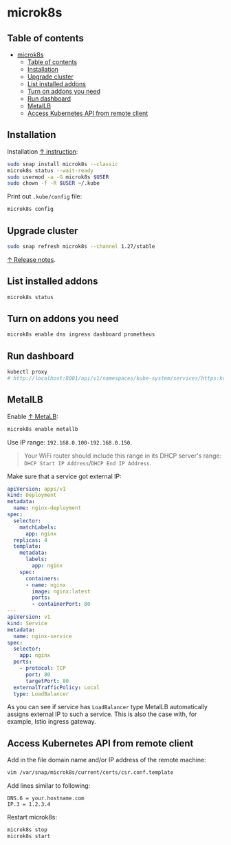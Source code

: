 # microk8s

## Table of contents

- [microk8s](#microk8s)
  - [Table of contents](#table-of-contents)
  - [Installation](#installation)
  - [Upgrade cluster](#upgrade-cluster)
  - [List installed addons](#list-installed-addons)
  - [Turn on addons you need](#turn-on-addons-you-need)
  - [Run dashboard](#run-dashboard)
  - [MetalLB](#metallb)
  - [Access Kubernetes API from remote client](#access-kubernetes-api-from-remote-client)

## Installation

Installation [↑ instruction](https://ubuntu.com/kubernetes/install):

```bash
sudo snap install microk8s --classic
microk8s status --wait-ready
sudo usermod -a -G microk8s $USER
sudo chown -f -R $USER ~/.kube
```

Print out `.kube/config` file:

```bash
microk8s config
```

## Upgrade cluster

```bash
sudo snap refresh microk8s --channel 1.27/stable
```

[↑ Release notes](https://microk8s.io/docs/release-notes).

## List installed addons

```bash
microk8s status
```

## Turn on addons you need

```bash
microk8s enable dns ingress dashboard prometheus
```

## Run dashboard

```bash
kubectl proxy
# http://localhost:8001/api/v1/namespaces/kube-system/services/https:kubernetes-dashboard:/proxy
```

## MetalLB

Enable [↑ MetaLB](https://metallb.universe.tf):

```bash
microk8s enable metallb
```

Use IP range: `192.168.0.100-192.168.0.150`.

> Your WiFi router should include this range in its DHCP server's range: `DHCP Start IP Address`/`DHCP End IP Address`.

Make sure that a service got external IP:

```yaml
apiVersion: apps/v1
kind: Deployment
metadata:
  name: nginx-deployment
spec:
  selector:
    matchLabels:
      app: nginx
  replicas: 4
  template:
    metadata:
      labels:
        app: nginx
    spec:
      containers:
      - name: nginx
        image: nginx:latest
        ports:
        - containerPort: 80
---
apiVersion: v1
kind: Service
metadata:
  name: nginx-service
spec:
  selector:
    app: nginx
  ports:
    - protocol: TCP
      port: 80
      targetPort: 80
  externalTrafficPolicy: Local
  type: LoadBalancer
```

As you can see if service has `LoadBalancer` type MetalLB automatically assigns external IP to such a service. This is also the case with, for example, Istio ingress gateway.

## Access Kubernetes API from remote client

Add in the file domain name and/or IP address of the remote machine:

```bash
vim /var/snap/microk8s/current/certs/csr.conf.template
```

Add lines similar to following:

```text
DNS.6 = your.hostname.com
IP.3 = 1.2.3.4
```

Restart microk8s:

```bash
microk8s stop
microk8s start
```
